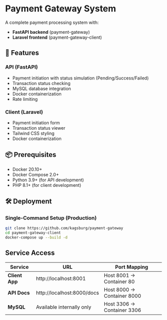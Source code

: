 # Payment Gateway System

A complete payment processing system with:
- **FastAPI backend** (payment-gateway)
- **Laravel frontend** (payment-gateway-client)

## 🚀 Features

### API (FastAPI)
- Payment initiation with status simulation (Pending/Success/Failed)
- Transaction status checking
- MySQL database integration
- Docker containerization
- Rate limiting

### Client (Laravel)
- Payment initiation form
- Transaction status viewer
- Tailwind CSS styling
- Docker containerization

## 📦 Prerequisites

- Docker 20.10+
- Docker Compose 2.0+
- Python 3.9+ (for API development)
- PHP 8.1+ (for client development)

## 🛠️ Deployment

### Single-Command Setup (Production)

```bash
git clone https://github.com/kagsburg/payment-gateway
cd payment-gateway-client
docker-compose up --build -d
````
## Service Access

| Service          | URL                          | Port Mapping              |
|------------------|------------------------------|---------------------------|
| **Client App**   | http://localhost:8001        | Host 8001 → Container 80  |
| **API Docs**     | http://localhost:8000/docs   | Host 8000 → Container 8000|
| **MySQL**        | Available internally only    | Host 3306 → Container 3306|